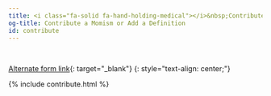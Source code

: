 ```yaml
---
title: <i class="fa-solid fa-hand-holding-medical"></i>&nbsp;Contribute a Momism or Add a Definition
og-title: Contribute a Momism or Add a Definition
id: contribute
---
```

<br>

[Alternate form link](https://docs.google.com/forms/d/e/1FAIpQLSdfmzsR2Z4hB9AG-CfEiPwZClB78tSY3SPVOWi4XbDCeGZQog/viewform){: target="_blank"}
{: style="text-align: center;"}

{% include contribute.html %}
